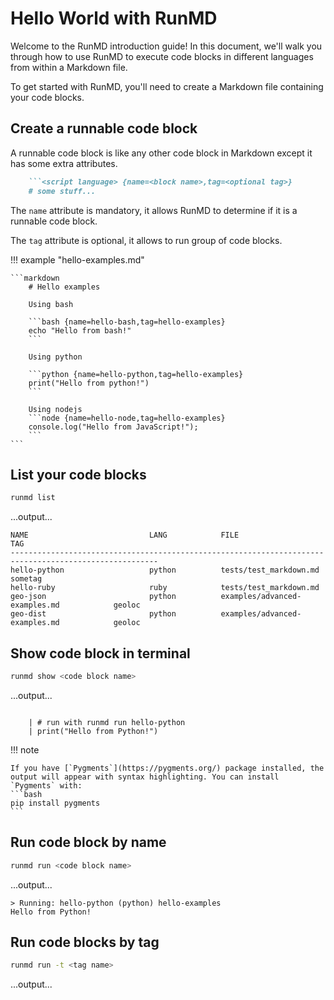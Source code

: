 # Hello World with RunMD

Welcome to the RunMD introduction guide! In this document, we'll walk you through how to use RunMD to execute code blocks in different languages from within a Markdown file.

To get started with RunMD, you'll need to create a Markdown file containing your code blocks.

## Create a runnable code block

A runnable code block is like any other code block in Markdown except it has some extra attributes. 

```markdown
    ```<script language> {name=<block name>,tag=<optional tag>}
    # some stuff...
```

The `name` attribute is mandatory, it allows RunMD to determine if it is a runnable code block.

The `tag` attribute is optional, it allows to run group of code blocks.

!!! example "hello-examples.md"

    ```markdown
        # Hello examples

        Using bash

        ```bash {name=hello-bash,tag=hello-examples}
        echo "Hello from bash!"
        ```

        Using python

        ```python {name=hello-python,tag=hello-examples}
        print("Hello from python!")
        ```

        Using nodejs
        ```node {name=hello-node,tag=hello-examples}
        console.log("Hello from JavaScript!");
        ```
    ```

## List your code blocks

```bash
runmd list
```

...output...

```console
NAME                           LANG            FILE                                     TAG            
-------------------------------------------------------------------------------------------------------
hello-python                   python          tests/test_markdown.md                   sometag        
hello-ruby                     ruby            tests/test_markdown.md                                  
geo-json                       python          examples/advanced-examples.md            geoloc         
geo-dist                       python          examples/advanced-examples.md            geoloc
```

## Show code block in terminal

```bash
runmd show <code block name>
```

...output...

```console

    | # run with runmd run hello-python
    | print("Hello from Python!")

```

!!! note

    If you have [`Pygments`](https://pygments.org/) package installed, the output will appear with syntax highlighting. You can install `Pygments` with:
    ```bash
    pip install pygments
    ```

## Run code block by name

```bash
runmd run <code block name>
```

...output...

```console
> Running: hello-python (python) hello-examples
Hello from Python!
```

## Run code blocks by tag

```bash
runmd run -t <tag name>
```

...output...